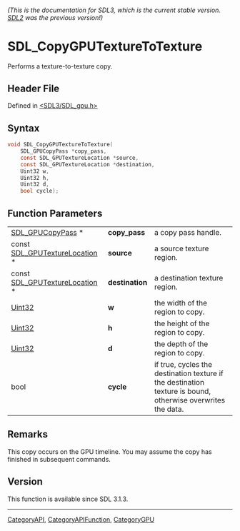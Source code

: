 ###### (This is the documentation for SDL3, which is the current stable version. [SDL2](https://wiki.libsdl.org/SDL2/) was the previous version!)
# SDL_CopyGPUTextureToTexture

Performs a texture-to-texture copy.

## Header File

Defined in [<SDL3/SDL_gpu.h>](https://github.com/libsdl-org/SDL/blob/main/include/SDL3/SDL_gpu.h)

## Syntax

```c
void SDL_CopyGPUTextureToTexture(
    SDL_GPUCopyPass *copy_pass,
    const SDL_GPUTextureLocation *source,
    const SDL_GPUTextureLocation *destination,
    Uint32 w,
    Uint32 h,
    Uint32 d,
    bool cycle);
```

## Function Parameters

|                                                          |                 |                                                                                                             |
| -------------------------------------------------------- | --------------- | ----------------------------------------------------------------------------------------------------------- |
| [SDL_GPUCopyPass](SDL_GPUCopyPass) *                     | **copy_pass**   | a copy pass handle.                                                                                         |
| const [SDL_GPUTextureLocation](SDL_GPUTextureLocation) * | **source**      | a source texture region.                                                                                    |
| const [SDL_GPUTextureLocation](SDL_GPUTextureLocation) * | **destination** | a destination texture region.                                                                               |
| [Uint32](Uint32)                                         | **w**           | the width of the region to copy.                                                                            |
| [Uint32](Uint32)                                         | **h**           | the height of the region to copy.                                                                           |
| [Uint32](Uint32)                                         | **d**           | the depth of the region to copy.                                                                            |
| bool                                                     | **cycle**       | if true, cycles the destination texture if the destination texture is bound, otherwise overwrites the data. |

## Remarks

This copy occurs on the GPU timeline. You may assume the copy has finished
in subsequent commands.

## Version

This function is available since SDL 3.1.3.

----
[CategoryAPI](CategoryAPI), [CategoryAPIFunction](CategoryAPIFunction), [CategoryGPU](CategoryGPU)

